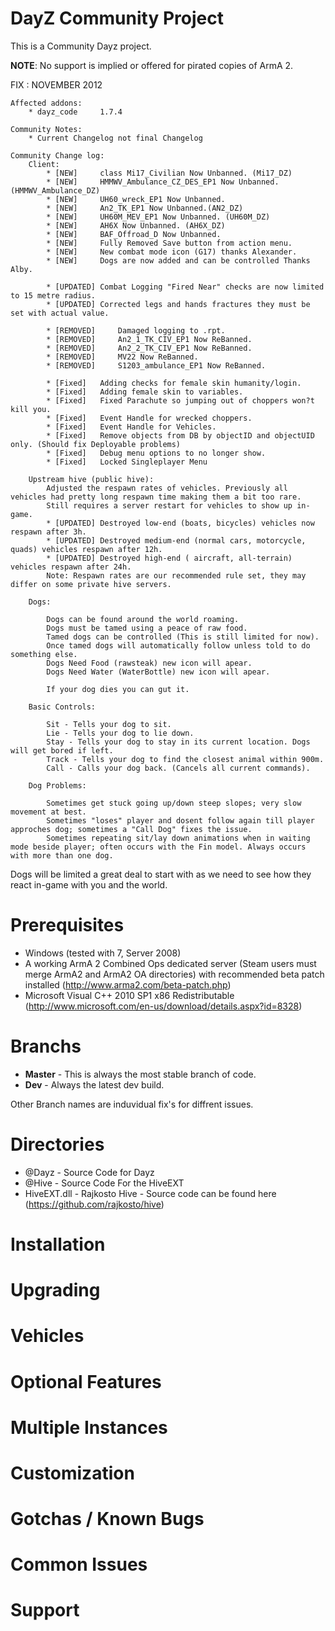 DayZ Community Project
=========================

This is a Community Dayz project.

**NOTE**: No support is implied or offered for pirated copies of ArmA 2.

FIX : NOVEMBER 2012

	Affected addons:
		* dayz_code		1.7.4

	Community Notes: 
		* Current Changelog not final Changelog

	Community Change log:
		Client:
			* [NEW]     class Mi17_Civilian Now Unbanned. (Mi17_DZ)
			* [NEW]     HMMWV_Ambulance_CZ_DES_EP1 Now Unbanned. (HMMWV_Ambulance_DZ)
			* [NEW]     UH60_wreck_EP1 Now Unbanned. 
			* [NEW]     An2_TK_EP1 Now Unbanned.(AN2_DZ)
			* [NEW]     UH60M_MEV_EP1 Now Unbanned. (UH60M_DZ)
			* [NEW]     AH6X Now Unbanned. (AH6X_DZ)
			* [NEW]     BAF_Offroad_D Now Unbanned.
			* [NEW]     Fully Removed Save button from action menu.
			* [NEW]     New combat mode icon (G17) thanks Alexander.
			* [NEW]     Dogs are now added and can be controlled Thanks Alby.

			* [UPDATED] Combat Logging "Fired Near" checks are now limited to 15 metre radius.
			* [UPDATED] Corrected legs and hands fractures they must be set with actual value.

			* [REMOVED] 	Damaged logging to .rpt.
			* [REMOVED]     An2_1_TK_CIV_EP1 Now ReBanned.
			* [REMOVED]     An2_2_TK_CIV_EP1 Now ReBanned.
			* [REMOVED]     MV22 Now ReBanned.
			* [REMOVED]		S1203_ambulance_EP1 Now ReBanned.

			* [Fixed]   Adding checks for female skin humanity/login.
			* [Fixed]   Adding female skin to variables.
			* [Fixed]   Fixed Parachute so jumping out of choppers won?t kill you.
			* [Fixed]   Event Handle for wrecked choppers.
			* [Fixed]   Event Handle for Vehicles.
			* [Fixed]   Remove objects from DB by objectID and objectUID only. (Should fix Deployable problems)
			* [Fixed]   Debug menu options to no longer show.
			* [Fixed]   Locked Singleplayer Menu

		Upstream hive (public hive):
			Adjusted the respawn rates of vehicles. Previously all vehicles had pretty long respawn time making them a bit too rare.
			Still requires a server restart for vehicles to show up in-game.
			* [UPDATED] Destroyed low-end (boats, bicycles) vehicles now respawn after 3h.
			* [UPDATED] Destroyed medium-end (normal cars, motorcycle, quads) vehicles respawn after 12h.
			* [UPDATED] Destroyed high-end ( aircraft, all-terrain) vehicles respawn after 24h.
			Note: Respawn rates are our recommended rule set, they may differ on some private hive servers.

		Dogs:

			Dogs can be found around the world roaming.
			Dogs must be tamed using a peace of raw food.
			Tamed dogs can be controlled (This is still limited for now).
			Once tamed dogs will automatically follow unless told to do something else.
			Dogs Need Food (rawsteak) new icon will apear.
			Dogs Need Water (WaterBottle) new icon will apear.
			
			If your dog dies you can gut it.

		Basic Controls:

			Sit - Tells your dog to sit.
			Lie - Tells your dog to lie down.
			Stay - Tells your dog to stay in its current location. Dogs will get bored if left.
			Track - Tells your dog to find the closest animal within 900m.
			Call - Calls your dog back. (Cancels all current commands).
			
		Dog Problems:

			Sometimes get stuck going up/down steep slopes; very slow movement at best.
			Sometimes "loses" player and dosent follow again till player approches dog; sometimes a "Call Dog" fixes the issue.
			Sometimes repeating sit/lay down animations when in waiting mode beside player; often occurs with the Fin model. Always occurs with more than one dog.		

Dogs will be limited a great deal to start with as we need to see how they react in-game with you and the world.

		

Prerequisites
=============

 - Windows (tested with 7, Server 2008)
 - A working ArmA 2 Combined Ops dedicated server (Steam users must merge ArmA2 and ArmA2 OA directories) with recommended beta patch installed (http://www.arma2.com/beta-patch.php)
 - Microsoft Visual C++ 2010 SP1 x86 Redistributable (http://www.microsoft.com/en-us/download/details.aspx?id=8328)
 
Branchs
===========

- **Master** - This is always the most stable branch of code.
- **Dev** - Always the latest dev build.

Other Branch names are induvidual fix's for diffrent issues.

Directories
===========
 - @Dayz - Source Code for Dayz
 - @Hive - Source Code For the HiveEXT
 - HiveEXT.dll - Rajkosto Hive - Source code can be found here (https://github.com/rajkosto/hive)

Installation
============

Upgrading
=========

Vehicles
========

Optional Features
=================

Multiple Instances
==================

Customization
=============

Gotchas / Known Bugs
==========

Common Issues
=============

Support
=======


